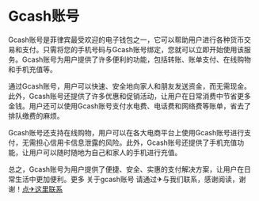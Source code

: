 # Gcash账号

Gcash账号是菲律宾最受欢迎的电子钱包之一，它可以帮助用户进行各种货币交易和支付。只需将您的手机号码与Gcash账号绑定，您就可以立即开始使用该服务。Gcash账号为用户提供了许多便利的功能，包括转账、账单支付、在线购物和手机充值等。

通过Gcash账号，用户可以快速、安全地向家人和朋友发送资金，而无需现金。此外，Gcash账号还提供了许多优惠和促销活动，让用户在日常消费中节省更多金钱。用户还可以使用Gcash账号支付水电费、电话费和网络费等账单，省去了排队缴费的麻烦。

Gcash账号还支持在线购物，用户可以在各大电商平台上使用Gcash账号进行支付，无需担心信用卡信息泄露的风险。此外，Gcash账号还提供了手机充值功能，让用户可以随时随地为自己和家人的手机进行充值。

总之，Gcash账号为用户提供了便捷、安全、实惠的支付解决方案，让用户在日常生活中更加便利。更多 关于gcash账号 请通过✈与我们联系，感谢阅读，谢谢！[点✈这里联系](https://ss.k02.cc)